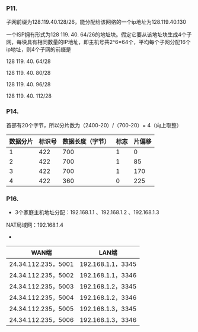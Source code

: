 ### P11. 

子网前缀为128.119.40.128/26，能分配给该网络的一个ip地址为128.119.40.130

一个ISP拥有形式为128 119. 40. 64/26的地址块。假定它要从该地址块生成4个子网，每块具有相同数量的IP地址，即主机号共2^6=64个，平均每个子网分配16个ip地址，则4个子网的前缀是

128 119. 40. 64/28

128 119. 40. 80/28

128 119. 40. 96/28

128 119. 40. 112/28

### P14.

首部有20个字节，所以分片数为（2400-20）/（700-20）= 4（向上取整）

| 数据分片 | 标识号 | 数据长度（字节） | 标志 | 片偏移 |
| -------- | ------ | ---------------- | ---- | ------ |
| 1        | 422    | 700              | 1    | 0      |
| 2        | 422    | 700              | 1    | 85     |
| 3        | 422    | 700              | 1    | 170    |
| 4        | 422    | 360              | 0    | 225    |

### P16.

- 3个家庭主机地址分配：192.168.1.1 、192.168.1.2 、192.168.1.3

NAT局域网：192.168.1.4

- 

| WAN端               | LAN端             |
| ------------------- | ----------------- |
| 24.34.112.235，5001 | 192.168.1.1，3345 |
| 24.34.112.235，5002 | 192.168.1.1，3346 |
| 24.34.112.235，5003 | 192.168.1.2，3345 |
| 24.34.112.235，5004 | 192.168.1.2，3346 |
| 24.34.112.235，5005 | 192.168.1.3，3345 |
| 24.34.112.235，5006 | 192.168.1.3，3346 |

